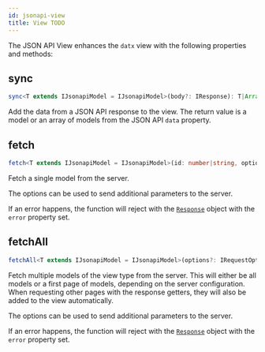 ```yaml
---
id: jsonapi-view
title: View TODO
---
```


The JSON API View enhances the `datx` view with the following properties and methods:

## sync

```typescript
sync<T extends IJsonapiModel = IJsonapiModel>(body?: IResponse): T|Array<T>|null;
```

Add the data from a JSON API response to the view. The return value is a model or an array of models from the JSON API `data` property.

## fetch

```typescript
fetch<T extends IJsonapiModel = IJsonapiModel>(id: number|string, options?: IRequestOptions): Promise<Response<T>>;
```

Fetch a single model from the server.

The options can be used to send additional parameters to the server.

If an error happens, the function will reject with the [`Response`](jsonapi-response) object with the `error` property set.

## fetchAll

```typescript
fetchAll<T extends IJsonapiModel = IJsonapiModel>(options?: IRequestOptions): Promise<Response<T>>
```

Fetch multiple models of the view type from the server. This will either be all models or a first page of models, depending on the server configuration. When requesting other pages with the response getters, they will also be added to the view automatically.

The options can be used to send additional parameters to the server.

If an error happens, the function will reject with the [`Response`](jsonapi-response) object with the `error` property set.
